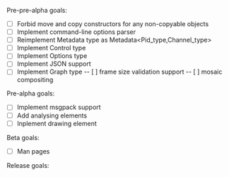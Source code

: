 Pre-pre-alpha goals:

- [ ] Forbid move and copy constructors for any non-copyable objects
- [ ] Implement command-line options parser
- [ ] Reimplement Metadata type as Metadata<Pid_type,Channel_type>
- [ ] Implement Control type
- [ ] Implement Options type
- [ ] Implement JSON support
- [ ] Implement Graph type
-- [ ] frame size validation support
-- [ ] mosaic compositing

Pre-alpha goals:

- [ ] Implement msgpack support
- [ ] Add analysing elements
- [ ] Inplement drawing element

Beta goals:
- [ ] Man pages

Release goals: